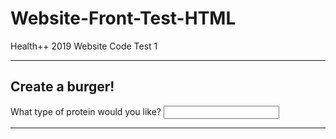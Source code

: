 # Website-Front-Test-HTML
Health++ 2019 Website Code Test 1

<!--This is for me to practice HTML Stuff-->

<html lang="en" dir="ltr">
  <head>
    <meta charset="utf-8">
    <link rel="stylesheet" type="text/css" href="style.css">
    <link href="https://fonts.googleapis.com/css?family=Source Sans Pro" rel="stylesheet">
    <title>Forms Review</title>
  </head>
  <body>
    <section id="overlay">
      <hr>
      <form action="submission.html" method="POST">
				<h1>Create a burger!</h1>
        <section class="protein">
          <label for="patty">What type of protein would you like?</label>
    			<input type="text" name="patty" id="patty">
        </section>
        <hr>
